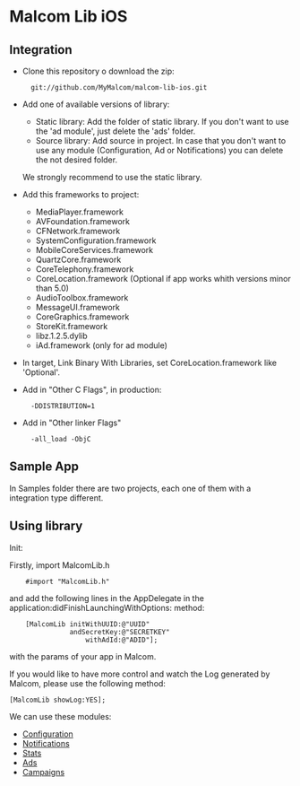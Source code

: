 Malcom Lib iOS
==============

Integration
------------

* Clone this repository o download the zip:

        git://github.com/MyMalcom/malcom-lib-ios.git
    
* Add one of available versions of library:
    * Static library: Add the folder of static library. If you don't want to use the 'ad module', just delete the 'ads' folder.
    * Source library: Add source in project. In case that you don't want to use any module (Configuration, Ad or Notifications) you can delete the not desired folder.
    
    We strongly recommend to use the static library.

* Add this frameworks to project:

   * MediaPlayer.framework
   * AVFoundation.framework
   * CFNetwork.framework
   * SystemConfiguration.framework
   * MobileCoreServices.framework
   * QuartzCore.framework
   * CoreTelephony.framework
   * CoreLocation.framework (Optional if app works whith versions minor than 5.0)
   * AudioToolbox.framework
   * MessageUI.framework
   * CoreGraphics.framework
   * StoreKit.framework
   * libz.1.2.5.dylib
   * iAd.framework (only for ad module)

* In target, Link Binary With Libraries, set CoreLocation.framework like 'Optional'.

* Add in "Other C Flags", in production:
        
        -DDISTRIBUTION=1

* Add in "Other linker Flags"
       
        -all_load -ObjC 

Sample App
----------

In Samples folder there are two projects, each one of them with a integration type different.

Using library
------------------

Init:

Firstly, import MalcomLib.h

		#import "MalcomLib.h"

and add the following lines in the AppDelegate in the application:didFinishLaunchingWithOptions: method:

		[MalcomLib initWithUUID:@"UUID" 
                   andSecretKey:@"SECRETKEY" 
                       withAdId:@"ADID"];
                       
with the params of your app in Malcom.

If you would like to have more control and watch the Log generated by Malcom, please use the following method:

	[MalcomLib showLog:YES];

We can use these modules:

* [Configuration](https://github.com/MyMalcom/malcom-lib-ios/wiki/Configuration)
* [Notifications](https://github.com/MyMalcom/malcom-lib-ios/wiki/Notifications)
* [Stats](https://github.com/MyMalcom/malcom-lib-ios/wiki/Stats)	
* [Ads](https://github.com/MyMalcom/malcom-lib-ios/wiki/Ads)	
* [Campaigns](https://github.com/MyMalcom/malcom-lib-ios/wiki/Campaign)
